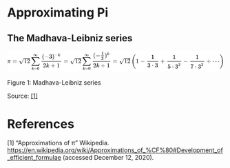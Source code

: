# Approximating Pi

## The Madhava-Leibniz series
![Madhava-Leibniz series](img/madhava-leibniz-formulae.svg)

Figure 1: Madhava-Leibniz series

Source: [[1]](https://en.wikipedia.org/wiki/Approximations_of_%CF%80#Middle_Ages)

# References

[1] “Approximations of π” Wikipedia. https://en.wikipedia.org/wiki/Approximations_of_%CF%80#Development_of_efficient_formulae (accessed December 12, 2020).
